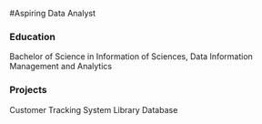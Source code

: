 #Aspiring Data Analyst

### Education
Bachelor of Science in Information of Sciences, Data Information Management and Analytics

### Projects
Customer Tracking System
Library Database
